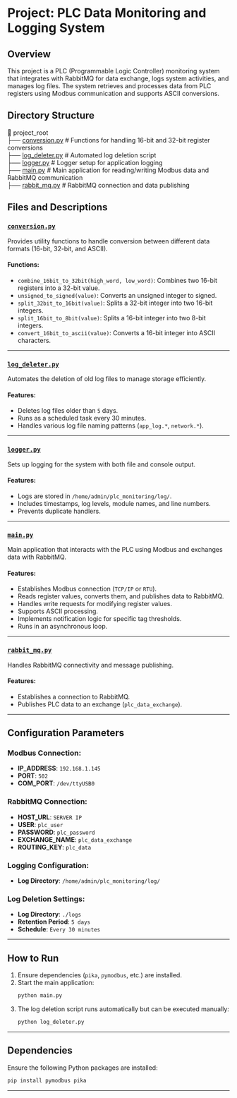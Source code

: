 # Project: PLC Data Monitoring and Logging System

## Overview
This project is a PLC (Programmable Logic Controller) monitoring system that integrates with RabbitMQ for data exchange, logs system activities, and manages log files. The system retrieves and processes data from PLC registers using Modbus communication and supports ASCII conversions.

## Directory Structure

📁 project_root  
├── [conversion.py](conversion.py)      # Functions for handling 16-bit and 32-bit register conversions  
├── [log_deleter.py](log_deleter.py)     # Automated log deletion script  
├── [logger.py](logger.py)          # Logger setup for application logging  
├── [main.py](main.py)            # Main application for reading/writing Modbus data and RabbitMQ communication  
├── [rabbit_mq.py](rabbit_mq.py)       # RabbitMQ connection and data publishing  

## Files and Descriptions

### [`conversion.py`](conversion.py)
Provides utility functions to handle conversion between different data formats (16-bit, 32-bit, and ASCII).

#### Functions:
- `combine_16bit_to_32bit(high_word, low_word)`: Combines two 16-bit registers into a 32-bit value.
- `unsigned_to_signed(value)`: Converts an unsigned integer to signed.
- `split_32bit_to_16bit(value)`: Splits a 32-bit integer into two 16-bit integers.
- `split_16bit_to_8bit(value)`: Splits a 16-bit integer into two 8-bit integers.
- `convert_16bit_to_ascii(value)`: Converts a 16-bit integer into ASCII characters.

---

### [`log_deleter.py`](log_deleter.py)
Automates the deletion of old log files to manage storage efficiently.

#### Features:
- Deletes log files older than `5` days.
- Runs as a scheduled task every 30 minutes.
- Handles various log file naming patterns (`app_log.*`, `network.*`).

---

### [`logger.py`](logger.py)
Sets up logging for the system with both file and console output.

#### Features:
- Logs are stored in `/home/admin/plc_monitoring/log/`.
- Includes timestamps, log levels, module names, and line numbers.
- Prevents duplicate handlers.

---

### [`main.py`](main.py)
Main application that interacts with the PLC using Modbus and exchanges data with RabbitMQ.

#### Features:
- Establishes Modbus connection (`TCP/IP` or `RTU`).
- Reads register values, converts them, and publishes data to RabbitMQ.
- Handles write requests for modifying register values.
- Supports ASCII processing.
- Implements notification logic for specific tag thresholds.
- Runs in an asynchronous loop.

---

### [`rabbit_mq.py`](rabbit_mq.py)
Handles RabbitMQ connectivity and message publishing.

#### Features:
- Establishes a connection to RabbitMQ.
- Publishes PLC data to an exchange (`plc_data_exchange`).

---

## Configuration Parameters
### Modbus Connection:
- **IP_ADDRESS**: `192.168.1.145`
- **PORT**: `502`
- **COM_PORT**: `/dev/ttyUSB0`

### RabbitMQ Connection:
- **HOST_URL**: `SERVER IP`
- **USER**: `plc_user`
- **PASSWORD**: `plc_password`
- **EXCHANGE_NAME**: `plc_data_exchange`
- **ROUTING_KEY**: `plc_data`

### Logging Configuration:
- **Log Directory**: `/home/admin/plc_monitoring/log/`

### Log Deletion Settings:
- **Log Directory**: `./logs`
- **Retention Period**: `5 days`
- **Schedule**: `Every 30 minutes`

---

## How to Run
1. Ensure dependencies (`pika`, `pymodbus`, etc.) are installed.
2. Start the main application:
   ```bash
   python main.py
   ```
3. The log deletion script runs automatically but can be executed manually:
   ```bash
   python log_deleter.py
   ```

---

## Dependencies
Ensure the following Python packages are installed:
```bash
pip install pymodbus pika
```

---

